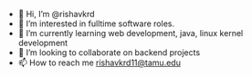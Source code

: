 - 👋 Hi, I’m @rishavkrd
- 👀 I’m interested in fulltime software roles.
- 🌱 I’m currently learning web development, java, linux kernel development
- 💞️ I’m looking to collaborate on backend projects
- 📫 How to reach me rishavkrd11@tamu.edu

<!---
rishavkrd/rishavkrd is a ✨ special ✨ repository because its `README.md` (this file) appears on your GitHub profile.
You can click the Preview link to take a look at your changes.
--->
